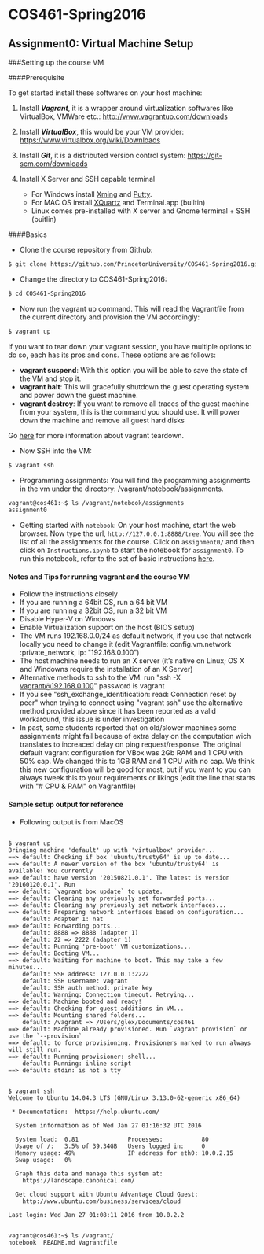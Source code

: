 # COS461-Spring2016
## Assignment0: Virtual Machine Setup

###Setting up the course VM

####Prerequisite

To get started install these softwares on your host machine:

1. Install ***Vagrant***, it is a wrapper around virtualization softwares like VirtualBox, VMWare etc.: http://www.vagrantup.com/downloads

2. Install ***VirtualBox***, this would be your VM provider: https://www.virtualbox.org/wiki/Downloads

3. Install ***Git***, it is a distributed version control system: https://git-scm.com/downloads

4. Install X Server and SSH capable terminal
    * For Windows install [Xming](http://sourceforge.net/project/downloading.php?group_id=156984&filename=Xming-6-9-0-31-setup.exe) and [Putty](http://the.earth.li/~sgtatham/putty/latest/x86/putty.exe).
    * For MAC OS install [XQuartz](http://xquartz.macosforge.org/trac/wiki) and Terminal.app (builtin)
    * Linux comes pre-installed with X server and Gnome terminal + SSH (buitlin)   

####Basics

* Clone the course repository from Github:
```bash 
$ git clone https://github.com/PrincetonUniversity/COS461-Spring2016.git
```

* Change the directory to COS461-Spring2016:
```bash
$ cd COS461-Spring2016
```

* Now run the vagrant up command. This will read the Vagrantfile from the current directory and provision the VM accordingly:
```bash
$ vagrant up
```

If you want to tear down your vagrant session, you have multiple options to do so, each has its pros and cons. These options are as follows: 
* **vagrant suspend**: With this option you will be able to save the state of the VM and stop it. 
* **vagrant halt**: This will gracefully shutdown the guest operating system and power down the guest machine. 
* **vagrant destroy**: If you want to remove all traces of the guest machine from your system, this is the command you should use. It will power down the machine and remove all guest hard disks

Go [here](http://docs.vagrantup.com/v2/getting-started/teardown.html) for more information about vagrant teardown. 

* Now SSH into the VM:
``` bash
$ vagrant ssh
```

* Programming assignments: You will find the programming assignments in the vm under the directory: /vagrant/notebook/assignments.
``` bash
vagrant@cos461:~$ ls /vagrant/notebook/assignments
assignment0
```

* Getting started with `notebook`: On your host machine, start the web browser. Now type the url, `http://127.0.0.1:8888/tree`. You will see the list of all the assignments for the course. Click on `assignment0/` and then click on `Instructions.ipynb` to start the notebook for `assignment0`. To run this notebook, refer to the set of basic instructions [here](https://jupyter-notebook.readthedocs.org/en/latest/examples/Notebook/rstversions/Notebook%20Basics.html). 

#### Notes and Tips for running vagrant and the course VM
- Follow the instructions closely
- If you are running a 64bit OS, run a 64 bit VM
- If you are running a 32bit OS, run a 32 bit VM
- Disable Hyper-V on Windows
- Enable Virtualization support on the host (BIOS setup)
- The VM runs 192.168.0.0/24 as default network, if you use that network locally you need to change it (edit Vagrantfile: config.vm.network :private_network, ip: "192.168.0.100”)
- The host machine needs to run an X server (it’s native on Linux; OS X and Windowns require the installation of an X Server)
- Alternative methods to ssh to the VM: run "ssh -X vagrant@192.168.0.100" password is vagrant
- If you see "ssh_exchange_identification: read: Connection reset by peer" when trying to connect using "vagrant ssh" use the alternative method provided above since it has been reported as a valid workaround, this issue is under investigation
- In past, some students reported that on old/slower machines some assignments might fail because of extra delay on the computation wich translates to increaced delay on ping request/response. The original default vagrant configuration for VBox was 2Gb RAM and 1 CPU with 50% cap. We changed this to 1GB RAM and 1 CPU with no cap. We think this new configuration will be good for most, but if you want to you can always tweek this to your requirements or likings (edit the line that starts with "# CPU & RAM" on Vagrantfile)

#### Sample setup output for reference
- Following output is from MacOS

```

$ vagrant up
Bringing machine 'default' up with 'virtualbox' provider...
==> default: Checking if box 'ubuntu/trusty64' is up to date...
==> default: A newer version of the box 'ubuntu/trusty64' is available! You currently
==> default: have version '20150821.0.1'. The latest is version '20160120.0.1'. Run
==> default: `vagrant box update` to update.
==> default: Clearing any previously set forwarded ports...
==> default: Clearing any previously set network interfaces...
==> default: Preparing network interfaces based on configuration...
    default: Adapter 1: nat
==> default: Forwarding ports...
    default: 8888 => 8888 (adapter 1)
    default: 22 => 2222 (adapter 1)
==> default: Running 'pre-boot' VM customizations...
==> default: Booting VM...
==> default: Waiting for machine to boot. This may take a few minutes...
    default: SSH address: 127.0.0.1:2222
    default: SSH username: vagrant
    default: SSH auth method: private key
    default: Warning: Connection timeout. Retrying...
==> default: Machine booted and ready!
==> default: Checking for guest additions in VM...
==> default: Mounting shared folders...
    default: /vagrant => /Users/glex/Documents/cos461
==> default: Machine already provisioned. Run `vagrant provision` or use the `--provision`
==> default: to force provisioning. Provisioners marked to run always will still run.
==> default: Running provisioner: shell...
    default: Running: inline script
==> default: stdin: is not a tty


$ vagrant ssh
Welcome to Ubuntu 14.04.3 LTS (GNU/Linux 3.13.0-62-generic x86_64)

 * Documentation:  https://help.ubuntu.com/

  System information as of Wed Jan 27 01:16:32 UTC 2016

  System load:  0.81              Processes:           80
  Usage of /:   3.5% of 39.34GB   Users logged in:     0
  Memory usage: 49%               IP address for eth0: 10.0.2.15
  Swap usage:   0%

  Graph this data and manage this system at:
    https://landscape.canonical.com/

  Get cloud support with Ubuntu Advantage Cloud Guest:
    http://www.ubuntu.com/business/services/cloud

Last login: Wed Jan 27 01:08:11 2016 from 10.0.2.2


vagrant@cos461:~$ ls /vagrant/
notebook  README.md	Vagrantfile
```
